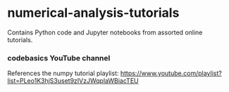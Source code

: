 # numerical-analysis-tutorials
Contains Python code and Jupyter notebooks from assorted online tutorials.

### codebasics YouTube channel
References the numpy tutorial playlist:
https://www.youtube.com/playlist?list=PLeo1K3hjS3uset9zIVzJWqplaWBiacTEU